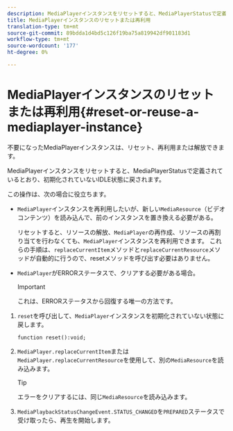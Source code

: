 ```yaml
---
description: MediaPlayerインスタンスをリセットすると、MediaPlayerStatusで定義されているとおり、初期化されていないIDLE状態に戻されます。
title: MediaPlayerインスタンスのリセットまたは再利用
translation-type: tm+mt
source-git-commit: 89bdda1d4bd5c126f19ba75a819942df901183d1
workflow-type: tm+mt
source-wordcount: '177'
ht-degree: 0%

---
```



# MediaPlayerインスタンスのリセットまたは再利用{#reset-or-reuse-a-mediaplayer-instance}

不要になったMediaPlayerインスタンスは、リセット、再利用または解放できます。

MediaPlayerインスタンスをリセットすると、MediaPlayerStatusで定義されているとおり、初期化されていないIDLE状態に戻されます。

この操作は、次の場合に役立ちます。

* `MediaPlayer`インスタンスを再利用したいが、新しい`MediaResource`（ビデオコンテンツ）を読み込んで、前のインスタンスを置き換える必要がある。

   リセットすると、リソースの解放、`MediaPlayer`の再作成、リソースの再割り当てを行わなくても、`MediaPlayer`インスタンスを再利用できます。 これらの手順は、`replaceCurrentItem`メソッドと`replaceCurrentResource`メソッドが自動的に行うので、resetメソッドを呼び出す必要はありません。

* `MediaPlayer`がERRORステータスで、クリアする必要がある場合。

   >[!IMPORTANT]
   >
   >これは、ERRORステータスから回復する唯一の方法です。

1. `reset`を呼び出して、`MediaPlayer`インスタンスを初期化されていない状態に戻します。

   ```
   function reset():void; 
   ```

1. `MediaPlayer.replaceCurrentItem`または`MediaPlayer.replaceCurrentResource`を使用して、別の`MediaResource`を読み込みます。

   >[!TIP]
   >
   >エラーをクリアするには、同じ`MediaResource`を読み込みます。

1. `MediaPlaybackStatusChangeEvent.STATUS_CHANGED`を`PREPARED`ステータスで受け取ったら、再生を開始します。
